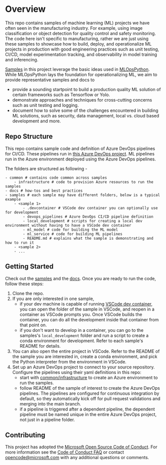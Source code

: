 # Overview

This repo contains samples of machine learning (ML) projects we have often seen in the manufacturing industry. For example, using image classification or object detection for quality control and safety monitoring. The code here isn't specific to manufacturing, rather we are just using these samples to showcase how to build, deploy, and operationalize ML projects in production with good engineering practices such as unit testing, CI/CD, model experimentation tracking, and observability in model training and inferencing.

[Samples](samples) in this project leverage the basic ideas used in [MLOpsPython](https://github.com/microsoft/MLOpsPython). While MLOpsPython lays the foundation for operationalizing ML, we aim to provide representative samples and docs to 
- provide a sounding startpoint to build a production quality ML solution of certain frameworks such as Tensorflow or Yolo.
- demonstrate approaches and techniques for cross-cutting concerns such as unit testing and logging.
- document how to solve some of the challenges encountered in building ML solutions, such as security, data management, local vs. cloud based development and more. 

## Repo Structure

This repo contains sample code and definition of Azure DevOps pipelines for CI/CD. These pipelines run in [this Azure DevOps project](https://dev.azure.com/cse-manufacturing/MLOpsManufacturing/_build?view=folders). ML pipelines run in the Azure environment deployed using the Azure DevOps pipelines.

The folders are structured as following - 
```
- common # contains code common across samples
    - infrastructure # code to provision Azure resources to run the samples
- docs # how-tos and best practices
- samples # each sample may have different folders, below is a typical example
    - <sample 1>
        - .devcontainer # VSCode dev container you can optionally use for development
        - devops_pipelines # Azure DevOps CI/CD pipeline definition
        - local_development # scripts for creating a local dev environment without having to have a VSCode dev container
        - ml_model # code for building the ML model
        - ml_service # code for building ML pipelines
        - README.md # explains what the sample is demonstrating and how to run it
    - <sample 2>
    - ...
```

## Getting Started

Check out the [samples](./samples) and the [docs](./docs). Once you are ready to run the code, follow these steps:

1. Clone the repo.
2. If you are only interested in one sample,
    * if your dev machine is capable of running [VSCode dev container](https://code.visualstudio.com/docs/remote/containers-tutorial), you can open the folder of the sample in VSCode, and reopen in a container as VSCode prompts you. Once VSCode builds the container, you can do all the development inside that container from that point on.
    * if you don't want to develop in a container, you can go to the samples's `local_development` folder and run a script to create a conda environment for development. Refer to each sample's README for details.
3. You can also open the entire project in VSCode. Refer to the README of the sample you are interested in, create a conda environment, and pick the Python interpreter from the environment in VSCode.
4. Set up an Azure DevOps project to connect to your source repository. Configure the pipelines using their yaml definitions in this repo:
    * start with [common/infrastructure](common/infrastructure/README.md) to create an Azure environment to run the samples.
    * follow README of the sample of interest to create the Azure DevOps pipelines. The pipelines are configured for continuous integration by default, so they automatically kick off for pull request validations and merging into the main branch.
    * if a pipeline is triggered after a dependent pipeline, the dependent pipeline must be named unique in the entire Azure DevOps project, not just in a pipeline folder.

## Contributing

This project has adopted the [Microsoft Open Source Code of Conduct](https://opensource.microsoft.com/codeofconduct/). For more information see the [Code of Conduct FAQ](https://opensource.microsoft.com/codeofconduct/faq/) or contact [opencode@microsoft.com](mailto:opencode@microsoft.com) with any additional questions or comments.
